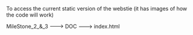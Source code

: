 To access the current static version of the webstie (it has images of how the code will work)

MileStone_2_&_3 ---> DOC  ---> index.html
